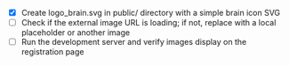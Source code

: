 - [x] Create logo_brain.svg in public/ directory with a simple brain icon SVG
- [ ] Check if the external image URL is loading; if not, replace with a local placeholder or another image
- [ ] Run the development server and verify images display on the registration page
